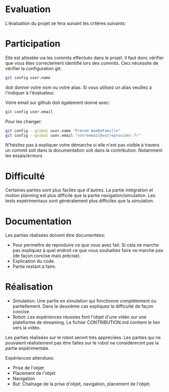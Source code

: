 # Evaluation

L'évaluation du projet se fera suivant les critères suivants:

# Participation

  Elle est attestée via les commits effectués dans le projet.
  Il faut donc vérifier que vous êtes correctement identifié lors des commits.
  Ceci nécessite de vérifier la configuration git:
  ```bash
  git config user.name
  ```
  doit donner votre nom ou votre alias.
  Si vous utilisez un alias veuillez à l'indiquer à l'évaluateur.
  
  Votre email sur github doit également donné avec:
  ```bash
  git config user.email
  ```
  Pour les changer:
  ```bash
  git config --global user.name "Prénom NomDeFamille"
  git config --global user.email "votreemail@votreprovider.fr"
  ```
 
  N'hésitez pas à expliquer votre démarche si elle n'est pas visible à travers un commit 
  soit dans la documentation soit dans la contribution.
  Notamment les essais/erreurs
  
# Difficulté
 
  Certaines parties sont plus faciles que d'autres.
  La partie intégration et motion planning est plus difficile que la partie navigation/simulation.
  Les tests expérimentaux sont généralement plus difficiles que la simulation.
  
# Documentation
  
  Les parties réalisées doivent être documentées:
  - Pour permettre de reproduire ce que vous avez fait.
  Si cela ne marche pas expliquez à quel endroit ce que vous souhaitiez faire ne marche pas (de façon concise mais précise).
  - Explication du code.
  - Partie restant à faire.
  
# Réalisation

  - Simulation: Une partie en simulation qui fonctionne complétement ou partiellement. Dans le deuxième cas expliquez la difficulté de façon concise.
  - Robot: Les expériences réussies font l'objet d'une vidéo sur une plateforme de streaming. Le fichier CONTRIBUTION.md contient le lien vers la vidéo.
 
  Les parties réalisées sur le robot seront très appréciées.
  Les parties qui ne pouvaient réalistement pas être faites sur le robot ne considéreront pas la partie expérimentale.
  
  Expériences attendues:
  - Prise de l'objet
  - Placement de l'objet
  - Navigation
  - But: Chaînage de la prise d'objet, navigation, placement de l'objet.
  
  
